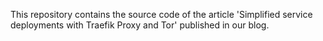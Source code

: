 This repository contains the source code of the article 'Simplified service deployments with Traefik Proxy and Tor' published in our blog.
